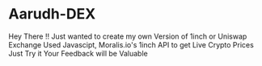 # Aarudh-DEX
Hey There !!
Just wanted to create my own Version of 1inch or Uniswap Exchange
Used Javascipt, Moralis.io's 1inch API to get Live Crypto Prices
Just Try it Your Feedback will be Valuable
